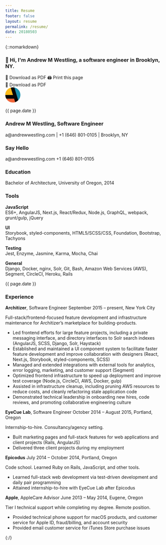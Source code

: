 ```yaml
---
title: Resume
footer: false
layout: resume
permalink: /resume/
date: 20180503
---
```


{::nomarkdown}
<!-- Overrides for regular site styles -->
<style>
  .wrapper { max-width: calc(960px - (30px * 2)) !important; }
  .post-content { margin-bottom: 0; }
  .page-content { padding-bottom: 0; }
  a, a:visited, a:active, a:hover {
    color: unset;
    text-decoration: none;
  }
  @media print {
    .page-content { padding: 0; }
    .site-header { display: none !important; }
  }
</style>

<!-- Tachyons -->
<link rel="stylesheet" href="{{ "/assets/css/tachyons.min.css" | relative_url }}"/>
<link rel="stylesheet" href="{{ "/assets/css/tachyons-print.css" | relative_url }}">

<!-- Resume -->
<article class="sans-serif">
  <!-- Greeting (Large) -->
  <section id="top" class="db-ns dn mb4 w-100-ns">
    <h1 class="f3 lh-title mb3 mt0">👋 Hi, I'm Andrew M Westling, a software engineer in <span class="dib">Brooklyn, NY.</span></h1>
    <a class="b--gray ba black br2 dib f6 ph3 pv1" onclick="ga('send','event', 'Resume', 'download')" href="{{ "/assets/resume/andrew_westling_resume.pdf" | relative_url }}" target="_blank" download>📄 Download as PDF</a>
    <a class="b--gray ba black br2 dib f6 ph3 pv1" onclick="ga('send','event', 'Resume', 'print')" href="javascript:window.print()">🖨 Print this page</a>
  </section>
  <!-- Greeting (Small) -->
  <section id="contact-s" class="db dn-ns mb4 w-100-ns">
    <a class="b--gray ba black br2 dib dn-p f6 mb4 ph3 pv2" onclick="ga('send','event', 'Resume', 'download')" href="{{ "/assets/resume/andrew_westling_resume.pdf" | relative_url }}" target="_blank" download>📄 Download as PDF</a>
    <div class="fl-p">
      <img class="dib-p dn" src="/assets/a.png" style="height: 48px; width: 48px; margin-right: 10px; border-radius: 50%;"/>
    </div>
    <div id="date-updated" class="dn db-p fr-p">
      <p class="f7 light-gray">{{ page.date }}</p>
    </div>
    <div>
      <h1 class="f4 lh-title mb0-p mf3 mt0"><strong class="dib">Andrew M Westling</strong>, <span class="dib f5">Software Engineer</span></h1>
      <p class="lh-title mb0-p mf3 mt0">
        <a class="black db dib-p link" onclick="ga('send','event', 'Resume', 'email')" href="mailto:a@andrewwestling.com" target="_blank">a@andrewwestling.com</a>
        <span class="dib-p dn"> | </span>
        <a class="black db dib-p link" onclick="ga('send','event', 'Resume', 'phone')" href="tel:16468010105" target="_blank">+1 (646) 801-0105</a>
        <span class="dib-p dn"> | </span>
        <span class="db dib-p">Brooklyn, NY</span>
      </p>
    </div>
  </section>
  <div class="fl-p flex flex-column-reverse flex-row-ns flex-wrap w-100-p">
    <!-- Sidebar -->
    <section id="sidebar" class="f6 fl-p flex flex-column flex-grow pr3-ns pr3-p w-40-ns w-third-p">
      <!-- Contact -->
      <div id="contact-ns" class="db-ns dn mb3">
        <h1 class="b f4 lh-title mb2 mt0">Say Hello</h1>
        <p class="lh-copy mt0-ns">
          <a class="db link underline-hover" onclick="ga('send','event', 'Resume', 'email')" href="mailto:a@andrewwestling.com" target="_blank">a@andrewwestling.com</a>
          <a class="db link underline-hover" onclick="ga('send','event', 'Resume', 'phone')" href="tel:16468010105" target="_blank">+1 (646) 801-0105</a>
        </p>
      </div>
      <!-- Education -->
      <div id="education" class="mb3 order-1-ns order-2">
        <h1 class="b f4 lh-title mb2 mt0">Education</h1>
        <p><span class="dib">Bachelor of Architecture,</span> <span class="dib">University of Oregon, 2014</span></p>
      </div>
      <!-- Tools -->
      <div id="tools" class="mb3 order-2-ns order-1">
        <h1 class="b f4 lh-title mb2 mt0">Tools</h1>
        <p class="mb2"><strong>JavaScript</strong><br>ES6+, AngularJS, Next.js, React/Redux, Node.js, GraphQL, webpack, grunt/gulp, jQuery</p>
        <p class="mb2"><strong>UI</strong><br>Storybook, styled-components, HTML5/SCSS/CSS, Foundation, Bootstrap, Tachyons</p>
        <p class="mb2"><strong>Testing</strong><br>Jest, Enzyme, Jasmine, Karma, Mocha, Chai</p>
        <p class="mb2"><strong>General</strong><br>Django, Docker, nginx, Solr, Git, Bash, Amazon Web Services (AWS), Segment, CircleCI, Heroku, Rails</p>
      </div>
      <div id="date-updated" class="dn-p order-3">
        <p class="f7 light-gray">{{ page.date }}</p>
      </div>
    </section>
    <!-- Experience -->
    <section id="experience" class="fl-p flex flex-column flex-grow w-60-ns w-two-thirds-p">
      <h1 class="b f4 lh-title mb2 mt0">Experience</h1>
      <!-- Architizer -->
      <div class="mb3">
        <div class="mb2">
          <span class="db f5 mt0 lh-title"><strong><a class="link underline"href="https://architizer.com" target="_blank">Architizer</a></strong>, Software Engineer</span>
          <span class="db f7 gray i lh-copy mt0">September 2015 – present, New York City</span>
        </div>
        <div class="f6 lh-copy mb3">
          <p class="mb2">Full-stack/frontend-focused feature development and infrastructure maintenance for Architizer’s marketplace for building-products.</p>
          <ul class="lh-copy ml3">
            <li>Led frontend efforts for large feature projects, including a private messaging interface, and directory interfaces to Solr search indexes <span class="dib f7 gray i">(AngularJS, SCSS, Django, Solr, Haystack)</span></li>
            <li>Established and maintained a UI component system to facilitate faster feature development and improve collaboration with designers <span class="dib f7 gray i">(React, Next.js, Storybook, styled-components, SCSS)</span></li>
            <li>Managed and extended integrations with external tools for analytics, error logging, marketing, and customer support <span class="dib f7 gray i">(Segment)</span></li>
            <li>Optimized frontend infrastructure to speed up deployment and improve test coverage <span class="dib f7 gray i">(Node.js, CircleCI, AWS, Docker, gulp)</span></li>
            <li>Assisted in infrastructure cleanup, including pruning AWS resources to reduce costs, and cleanly refactoring stale application code</li>
            <li>Demonstrated technical leadership in onboarding new hires, code reviews, and promoting collaborative engineering culture</li>
          </ul>
        </div>
      </div>
      <!-- EyeCue Lab -->
      <div class="mb3">
        <div class="mb2">
          <span class="db f5 mt0 lh-title"><strong><a class="link underline" href="http://eyecuelab.com/" target="_blank">EyeCue Lab</a></strong>, Software Engineer</span>
          <span class="db f7 gray i lh-copy mt0">October 2014 – August 2015, Portland, Oregon</span>
        </div>
        <div class="f6 lh-copy mb3">
          <p class="mb2">Internship-to-hire. Consultancy/agency setting.</p>
          <ul class="lh-copy ml3">
            <li>Built marketing pages and full-stack features for web applications and client projects <span class="dib f7 gray i">(Rails, AngularJS)</span></li>
            <li>Delivered three client projects during my employment</li>
          </ul>
        </div>
      </div>
      <!-- Epicodus -->
      <div class="mb3">
        <div class="mb2">
          <span class="db f5 mt0 lh-title"><strong><a class="link underline" href="https://epicodus.com/" target="_blank">Epicodus</a></strong>
          <span class="db f7 gray i lh-copy mt0">July 2014 – October 2014, Portland, Oregon</span>
        </div>
        <div class="f6 lh-copy mb3">
          <p class="mb2">Code school. Learned Ruby on Rails, JavaScript, and other tools.</p>
          <ul class="lh-copy ml3">
            <li>Learned full-stack web development via test-driven development and daily pair programming</li>
            <li>Attained internship-to-hire with EyeCue Lab after Epicodus</li>
          </ul>
        </div>
      </div>
      <!-- Apple -->
      <div class="mb3">
        <div class="mb2">
          <span class="db f5 mt0 lh-title"><strong><a class="link underline" href="https://support.apple.com" target="_blank">Apple</a></strong>, AppleCare Advisor</span>
          <span class="db f7 gray i lh-copy mt0">June 2013 – May 2014, Eugene, Oregon</span>
        </div>
        <div class="f6 lh-copy mb3">
          <p class="mb2">Tier I technical support while completing my degree. Remote position.</p>
          <ul class="lh-copy ml3">
            <li>Provided technical phone support for macOS products, and customer service for Apple ID, fraud/billing, and account security</li>
            <li>Provided email customer service for iTunes Store purchase issues</li>
          </ul>
        </div>
      </div>
    </section>
  </div>
</article>
{:/}

